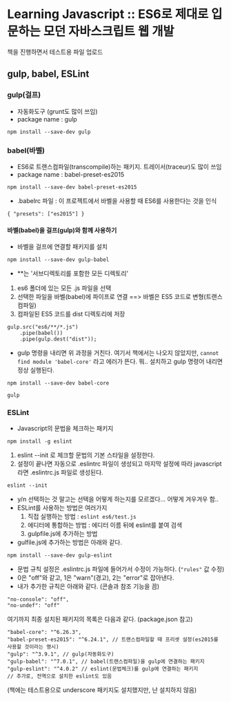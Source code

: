 # Learning Javascript :: ES6로 제대로 입문하는 모던 자바스크립트 웹 개발

책을 진행하면서 테스트용 파일 업로드





## gulp, babel, ESLint

### gulp(걸프)
- 자동화도구 (grunt도 많이 쓰임)
- package name : gulp
```
npm install --save-dev gulp
```

### babel(바벨)
- ES6로 트랜스컴파일(transcompile)하는 패키지. 트레이서(traceur)도 많이 쓰임
- package name : babel-preset-es2015
```
npm install --save-dev babel-preset-es2015
```
- .babelrc 파일 : 이 프로젝트에서 바벨을 사용할 때 ES6를 사용한다는 것을 인식
```
{ "presets": ["es2015"] }
```

#### 바벨(babel)을 걸프(gulp)와 함께 사용하기
- 바벨을 걸프에 연결할 패키지를 설치
```
npm install --save-dev gulp-babel
```
- **는 '서브디렉토리를 포함한 모든 디렉토리'
1. es6 폴더에 있는 모든 .js 파일을 선택
2. 선택한 파일을 바벨(babel)에 파이프로 연결 ==> 바벨은 ES5 코드로 변형(트랜스컴파일)
3. 컴파일된 ES5 코드를 dist 디렉토리에 저장
```
gulp.src("es6/**/*.js")
	.pipe(babel())
	.pipe(gulp.dest("dist"));
```
- gulp 명령을 내리면 위 과정을 거친다. 여기서 책에서는 나오지 않았지만, `cannot find module 'babel-core'` 라고 에러가 뜬다. 뭐.. 설치하고 gulp 명령어 내리면 정상 실행된다.
```
npm install --save-dev babel-core
```
```
gulp
```

### ESLint
- Javascript의 문법을 체크하는 패키지
```
npm install -g eslint
```
1. eslint --init 로 체크할 문법의 기본 스타일을 설정한다.
2. 설정이 끝나면 자동으로 .eslintrc 파일이 생성되고 마지막 설정에 따라 javascript라면 .eslintrc.js 파일로 생성된다.
```
eslint --init
```
- y/n 선택하는 것 말고는 선택을 어떻게 하는지를 모르겠다... 어떻게 겨우겨우 함..
- ESLint를 사용하는 방법은 여러가지
	1. 직접 실행하는 방법 : `eslint es6/test.js`
	2. 에디터에 통합하는 방법 : 에디터 이름 뒤에 eslint를 붙여 검색
	3. gulpfile.js에 추가하는 방법
- gulfile.js에 추가하는 방법은 아래와 같다.
```
npm install --save-dev gulp-eslint
```
- 문법 규칙 설정은 .eslintrc.js 파일에 들어가서 수정이 가능하다. (`"rules"` 값 수정)
- 0은 "off"와 같고, 1은 "warn"(경고), 2는 "error"로 잡아낸다.
- 내가 추가한 규칙은 아래와 같다. (콘솔과 참조 기능을 끔)
```
"no-console": "off",
"no-undef": "off"
```


여기까지 최종 설치된 패키지의 목록은 다음과 같다. (package.json 참고)
```
"babel-core": "^6.26.3",
"babel-preset-es2015": "^6.24.1", // 트랜스컴파일할 때 프리셋 설정(es2015를 사용할 것이라는 명시)
"gulp": "^3.9.1", // gulp(자동화도구) 
"gulp-babel": "^7.0.1", // babel(트랜스컴파일)을 gulp에 연결하는 패키지
"gulp-eslint": "^4.0.2" // eslint(문법체크)를 gulp에 연결하는 패키지
// 추가로, 전역으로 설치한 eslint도 있음
```
(책에는 테스트용으로 underscore 패키지도 설치했지만, 난 설치하지 않음)
